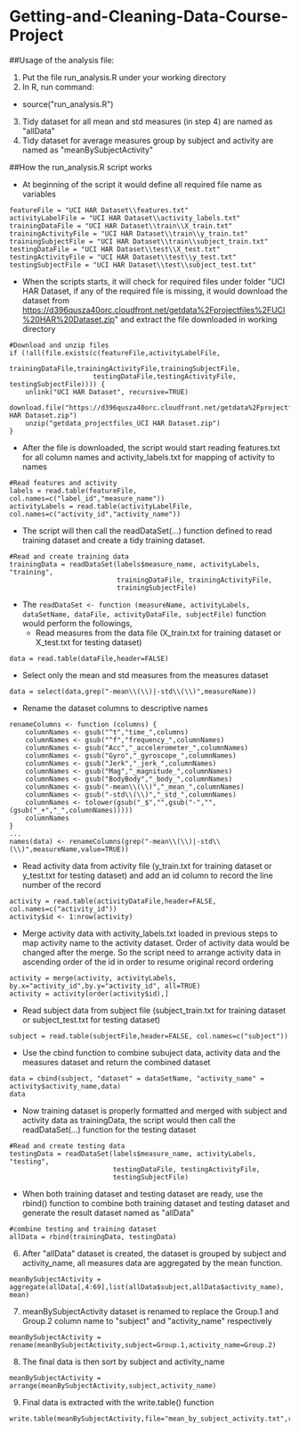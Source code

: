 # Getting-and-Cleaning-Data-Course-Project

##Usage of the analysis file:
1. Put the file run_analysis.R under your working directory
2. In R, run command:
  * source("run_analysis.R")
3. Tidy dataset for all mean and std measures (in step 4) are named as "allData"
4. Tidy dataset for average measures group by subject and activity are named as "meanBySubjectActivity"

##How the run_analysis.R script works
* At beginning of the script it would define all required file name as variables
```
featureFile = "UCI HAR Dataset\\features.txt"
activityLabelFile = "UCI HAR Dataset\\activity_labels.txt"
trainingDataFile = "UCI HAR Dataset\\train\\X_train.txt"
trainingActivityFile = "UCI HAR Dataset\\train\\y_train.txt"
trainingSubjectFile = "UCI HAR Dataset\\train\\subject_train.txt"
testingDataFile = "UCI HAR Dataset\\test\\X_test.txt"
testingActivityFile = "UCI HAR Dataset\\test\\y_test.txt"
testingSubjectFile = "UCI HAR Dataset\\test\\subject_test.txt"
```    
* When the scripts starts, it will check for required files under folder "UCI HAR Dataset, if any of the required file is missing, it would download the dataset from https://d396qusza40orc.cloudfront.net/getdata%2Fprojectfiles%2FUCI%20HAR%20Dataset.zip" and extract the file downloaded in working directory
```
#Download and unzip files
if (!all(file.exists(c(featureFile,activityLabelFile,
                       trainingDataFile,trainingActivityFile,trainingSubjectFile,
                     testingDataFile,testingActivityFile, testingSubjectFile)))) {
    unlink("UCI HAR Dataset", recursive=TRUE)
    download.file("https://d396qusza40orc.cloudfront.net/getdata%2Fprojectfiles%2FUCI%20HAR%20Dataset.zip","getdata_projectfiles_UCI HAR Dataset.zip")
    unzip("getdata_projectfiles_UCI HAR Dataset.zip")
}
```
* After the file is downloaded, the script would start reading features.txt for all column names and activity_labels.txt for mapping of activity to names
```
#Read features and activity
labels = read.table(featureFile, col.names=c("label_id","measure_name"))
activityLabels = read.table(activityLabelFile, col.names=c("activity_id","activity_name"))
```
* The script will then call the readDataSet(...) function defined to read training dataset and create a tidy training dataset. 
```
#Read and create training data
trainingData = readDataSet(labels$measure_name, activityLabels, "training",
                           trainingDataFile, trainingActivityFile, 
                           trainingSubjectFile)
```
* The `readDataSet <- function (measureName, activityLabels, dataSetName, dataFile, activityDataFile, subjectFile)` function would perform the followings,
  * Read measures from the data file (X_train.txt for training dataset or X_test.txt for testing dataset)
```
data = read.table(dataFile,header=FALSE)
```
  * Select only the mean and std measures from the measures dataset
```
data = select(data,grep("-mean\\(\\)|-std\\(\\)",measureName))
```
  * Rename the dataset columns to descriptive names
```
renameColumns <- function (columns) {
    columnNames <- gsub("^t","time_",columns)
    columnNames <- gsub("^f","frequency_",columnNames)
    columnNames <- gsub("Acc","_accelerometer_",columnNames)
    columnNames <- gsub("Gyro","_gyroscope_",columnNames)
    columnNames <- gsub("Jerk","_jerk_",columnNames)
    columnNames <- gsub("Mag","_magnitude_",columnNames)
    columnNames <- gsub("BodyBody","_body_",columnNames)
    columnNames <- gsub("-mean\\(\\)","_mean_",columnNames)
    columnNames <- gsub("-std\\(\\)","_std_",columnNames)
    columnNames <- tolower(gsub("_$","",gsub("-","",(gsub("_+","_",columnNames)))))
    columnNames
}
...
names(data) <- renameColumns(grep("-mean\\(\\)|-std\\(\\)",measureName,value=TRUE))
```
  * Read activity data from activity file (y_train.txt for training dataset or y_test.txt for testing dataset) and add an id column to record the line number of the record
```
activity = read.table(activityDataFile,header=FALSE, col.names=c("activity_id"))
activity$id <- 1:nrow(activity)
```
  * Merge activity data with activity_labels.txt loaded in previous steps to map activity name to the activity dataset. Order of activity data would be changed after the merge. So the script need to arrange activity data in ascending order of the id in order to resume original record ordering
```
activity = merge(activity, activityLabels, by.x="activity_id",by.y="activity_id", all=TRUE)
activity = activity[order(activity$id),]
```
  * Read subject data from subject file (subject_train.txt for training dataset or subject_test.txt for testing dataset)
```
subject = read.table(subjectFile,header=FALSE, col.names=c("subject"))
```
  * Use the cbind function to combine subuject data, activity data and the measures dataset and return the combined dataset
```
data = cbind(subject, "dataset" = dataSetName, "activity_name" = activity$activity_name,data)
data
```
* Now training dataset is properly formatted and merged with subject and activity data as trainingData, the script would then call the readDataSet(...) function for the testing dataset
```
#Read and create testing data
testingData = readDataSet(labels$measure_name, activityLabels, "testing",
                          testingDataFile, testingActivityFile, 
                          testingSubjectFile)
```
* When both training dataset and testing dataset are ready, use the rbind() function to combine both training dataset and testing dataset and generate the result dataset named as "allData"
```
#combine testing and training dataset
allData = rbind(trainingData, testingData)
```
6. After "allData" dataset is created, the dataset is grouped by subject and activity_name, all measures data are aggregated by the mean function.
```
meanBySubjectActivity = aggregate(allData[,4:69],list(allData$subject,allData$activity_name), mean)
```
7. meanBySubjectActivity dataset is renamed to replace the Group.1 and Group.2 column name to "subject" and "activity_name" respectively
```
meanBySubjectActivity = rename(meanBySubjectActivity,subject=Group.1,activity_name=Group.2)
```
8. The final data is then sort by subject and activity_name
```
meanBySubjectActivity = arrange(meanBySubjectActivity,subject,activity_name)
```
9. Final data is extracted with the write.table() function
```
write.table(meanBySubjectActivity,file="mean_by_subject_activity.txt",row.name=FALSE)
```
